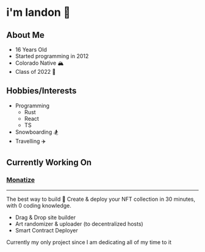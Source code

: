 # i'm landon 🌊

## About Me
- 16 Years Old
- Started programming in 2012
- Colorado Native 🏔️
- Class of 2022 🎉

## Hobbies/Interests
- Programming 
  - Rust 
  - React
  - TS
- Snowboarding 🏂
- Travelling ✈️

## Currently Working On

### [Monatize](https://github.com/Monatize)
- - -
The best way to build 🤝
Create & deploy your NFT collection in 30 minutes, with 0 coding knowledge.
- Drag & Drop site builder
- Art randomizer & uploader (to decentralized hosts)
- Smart Contract Deployer

Currently my only project since I am dedicating all of my time to it


